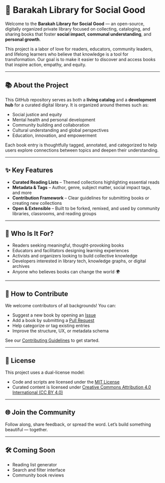 # 🌱 Barakah Library for Social Good

Welcome to the **Barakah Library for Social Good** — an open-source, digitally organized private library focused on collecting, cataloging, and sharing books that foster **social impact**, **communal understanding**, and **personal growth**.

This project is a labor of love for readers, educators, community leaders, and lifelong learners who believe that knowledge is a tool for transformation. Our goal is to make it easier to discover and access books that inspire action, empathy, and equity.

---

## 📚 About the Project

This GitHub repository serves as both a **living catalog** and a **development hub** for a curated digital library. It is organized around themes such as:

- Social justice and equity  
- Mental health and personal development  
- Community building and collaboration  
- Cultural understanding and global perspectives  
- Education, innovation, and empowerment  

Each book entry is thoughtfully tagged, annotated, and categorized to help users explore connections between topics and deepen their understanding.

---

## ✨ Key Features

- **Curated Reading Lists** – Themed collections highlighting essential reads  
- **Metadata & Tags** – Author, genre, subject matter, social impact tags, and more  
- **Contribution Framework** – Clear guidelines for submitting books or creating new collections  
- **Open & Extensible** – Built to be forked, remixed, and used by community libraries, classrooms, and reading groups

---

## 👥 Who Is It For?

- Readers seeking meaningful, thought-provoking books  
- Educators and facilitators designing learning experiences  
- Activists and organizers looking to build collective knowledge  
- Developers interested in library tech, knowledge graphs, or digital archives  
- Anyone who believes books can change the world 🌍

---

## 🤝 How to Contribute

We welcome contributors of all backgrounds! You can:

- Suggest a new book by opening an [Issue](https://github.com/YOUR-USERNAME/YOUR-REPO/issues)
- Add a book by submitting a [Pull Request](https://github.com/YOUR-USERNAME/YOUR-REPO/pulls)
- Help categorize or tag existing entries
- Improve the structure, UX, or metadata schema

See our [Contributing Guidelines](CONTRIBUTING.md) to get started.

---

## 📄 License

This project uses a dual-license model:

- Code and scripts are licensed under the [MIT License](LICENSE-MIT.txt)  
- Curated content is licensed under [Creative Commons Attribution 4.0 International (CC BY 4.0)](LICENSE-CCBY.txt)

---

## 🌐 Join the Community

Follow along, share feedback, or spread the word. Let’s build something beautiful — together.

---

## 🛠 Coming Soon

- Reading list generator
- Search and filter interface
- Community book reviews
